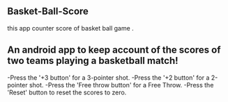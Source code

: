## Basket-Ball-Score

this app  counter score of basket ball game .

## An android app to keep account of the scores of two teams playing a basketball match!

-Press the '+3 button' for a 3-pointer shot.
-Press the '+2 button' for a 2-pointer shot.
-Press the 'Free throw button' for a Free Throw.
-Press the 'Reset' button to reset the scores to zero.

